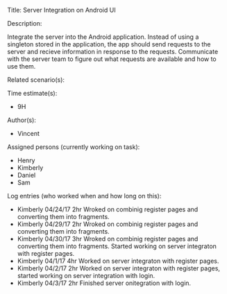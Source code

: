 Title: Server Integration on Android UI

Description:

  Integrate the server into the Android application. Instead of using
  a singleton stored in the application, the app should send requests
  to the server and recieve information in response to the requests.
  Communicate with the server team to figure out what requests are 
  available and how to use them.
  
Related scenario(s):

  
  
Time estimate(s):

 - 9H

Author(s):

  - Vincent

Assigned persons (currently working on task):

  - Henry
  - Kimberly
  - Daniel
  - Sam

Log entries (who worked when and how long on this):

  - Kimberly  04/24/17  2hr
    Wroked on combinig register pages and converting
    them into fragments.
  - Kimberly  04/29/17  2hr
    Wroked on combinig register pages and converting
    them into fragments.
  - Kimberly   04/30/17 3hr
    Wroked on combinig register pages and converting
    them into fragments. Started working on server
    integraton with register pages.
  - Kimberly   04/1/17 4hr
    Worked on server integraton with register pages.
  - Kimberly   04/2/17 2hr
    Worked on server integraton with register pages, 
    started working on server integration with login.
  - Kimberly   04/3/17 2hr
    Finished server onitegration with login.





